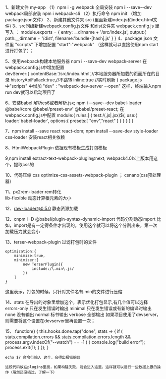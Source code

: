 1、新建文件 my-app 
	（1）npm i -g webpack 全局安装    npm i --save--dev webpack局部安装  npm i webpack-cli
	（2）执行命令  npm init （增加 package.json文件）
2、新建其他文件夹 src  (里面新建index.js和index.html文件)
3、src同级新建webpack.config.js文件 和dist文件夹
	webpack.config.js 里写入 ： module.exports = {
        entry: __dirname + '/src/index.js',
        output:{
            path:__dirname + '/dist',
            filename:'bundle-[hash].js'
        }
    }
4、package.json 文件里 "scripts" 下增加配置  "start":"webpack" （这样就可以直接使用npm start进行打包了）；

5、使用webpack构建本地服务器
    npm i --save-dev webpack-server
    在webpack.config.js中增加配置  
    devServer:{
        contentBase:'/src/index.html',//本地服务器所加载的页面所在的目录
        historyApiFallack:true,//不跳转
        inline:true //实时刷新
    }
package.js 中"scripts" 中增加 "dev" : "webpack-dev-server --open"    这样，终端输入npm run dev就可以启动项目了

6、安装babel  解析es6或者解析.jsx;
    npm i --save--dev babel-loader @babel/core @babel/preset-env' @babel/preset-react;
    在webpack.config.js中配置
    module:{
        rules:[
            {
                test:/(.js|.jsx)$/,
                use:{
                    loader:'babel-loader',
                    options:{
                        presets:[
                            "env","react"
                        ]
                    }
                }
            }
        ]
    }

7、npm install --save react react-dom; npm install --save-dev style-loader css-loader 安装react相关依赖


8、HtmlWebpackPlugin 依据现有模板生成打包模板



9,npm install extract-text-webpack-plugin@next; webpack4.0以上版本用这个，提取css的



10、代码压缩
    css    optimize-css-assets-webpack-plugin ； csnano(css预处理器)

11、px2rem-loader    rem转化  
    lib-flexible 动态计算根元素的大小

12、raw-loader@0.5.0 静态资源加载


12、cnpm i -D @babel/plugin-syntax-dynamic-import  代码分割动态import 比如，import是有一定得条件才出现的，使用这个就可以将这个分割出来，第一次加载压力就会变小





13、terser-webpack-plugin 过滤打包时的文件

    optimization:{
        minimize:true,
        minimizer:[
            new TerserPlugin({
                include:/\.min\.js/
            })
        ]
    }
这里表示，打包的时候，只针对文件名有.min的文件进行压缩



14、stats 在导出的对象里增加这个，表示优化打包显示,有几个值可以选择
    errors-only 只在发生错误时输出
    minimal  只在发生错误或有新的编译时输出
    none   没有输出
    normal  标书输出
    verbose 全部输出
如果项目使用了devserver，则需要将这个设置在devserver里再设置一次；



15、
    function() {
      this.hooks.done.tap("done", stats => {
        if (
          stats.compilation.errors &&
          stats.compilation.errors.length &&
          process.argv.indexOf("--watch") == -1
        ) {
          console.log("build error");
          process.exit(1);
        }
      });
    }


    echo $? 命令行输入 这个，会得出报错编码

    这段代码放在plugins里面，如果构建失败，则会进入这里，这样就可以进行一些数据上报的操作（虽然还没搞过，了解一下）